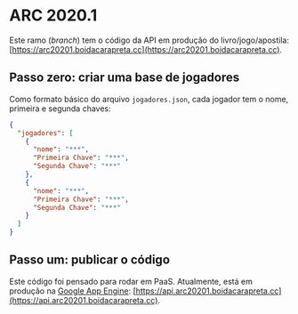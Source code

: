 # ARC 2020.1

Este ramo (*branch*) tem o código da API em produção do livro/jogo/apostila: [https://arc20201.boidacarapreta.cc](https://arc20201.boidacarapreta.cc).

## Passo zero: criar uma base de jogadores

Como formato básico do arquivo `jogadores.json`, cada jogador tem o nome, primeira e segunda chaves:

```json
{
  "jogadores": [
    {
      "nome": "***",
      "Primeira Chave": "***",
      "Segunda Chave": "***"
    },
    {
      "nome": "***",
      "Primeira Chave": "***",
      "Segunda Chave": "***"
    }
  ]
}
```

## Passo um: publicar o código

Este código foi pensado para rodar em PaaS. Atualmente, está em produção na [Google App Engine](https://cloud.google.com/appengine): [https://api.arc20201.boidacarapreta.cc](https://api.arc20201.boidacarapreta.cc).
